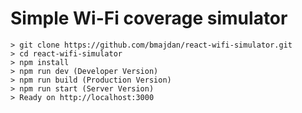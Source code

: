 # Simple Wi-Fi coverage simulator

    > git clone https://github.com/bmajdan/react-wifi-simulator.git
    > cd react-wifi-simulator
    > npm install
    > npm run dev (Developer Version)
    > npm run build (Production Version)
    > npm run start (Server Version)
    > Ready on http://localhost:3000